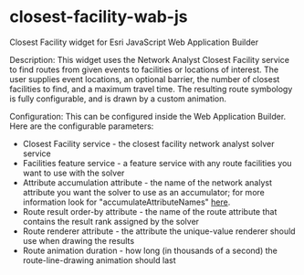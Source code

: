 # closest-facility-wab-js
Closest Facility widget for Esri JavaScript Web Application Builder

Description:
This widget uses the Network Analyst Closest Facility service to find routes from given events to facilities or locations of interest. The user supplies event locations, an optional barrier, the number of closest facilities to find, and a maximum travel time.
The resulting route symbology is fully configurable, and is drawn by a custom animation.

Configuration:
This can be configured inside the Web Application Builder. Here are the configurable parameters:
* Closest Facility service - the closest facility network analyst solver service
* Facilities feature service - a feature service with any route facilities you want to use with the solver
* Attribute accumulation attribute - the name of the network analyst attribute you want the solver to use as an accumulator; for more information look for "accumulateAttributeNames" <a href="http://resources.arcgis.com/en/help/arcgis-rest-api/#/Solve_Closest_Facility/02r3000000t2000000/">here</a>.
* Route result order-by attribute - the name of the route attribute that contains the result rank assigned by the solver
* Route renderer attribute - the attribute the unique-value renderer should use when drawing the results
* Route animation duration - how long (in thousands of a second) the route-line-drawing animation should last

